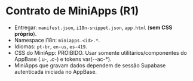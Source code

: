 # Contrato de MiniApps (R1)

- Entregar: `manifest.json`, `i18n-snippet.json`, `app.html` (**sem CSS próprio**).
- Namespace i18n: `miniapps.<id>.*`.
- Idiomas: `pt-br`, `en-us`, `es-419`.
- CSS do MiniApp: PROIBIDO. Usar somente utilitários/componentes do AppBase (.u-*, .c-*) e tokens var(--ac-*).
- MiniApps que gravam dados dependem de sessão Supabase autenticada iniciada no AppBase.
